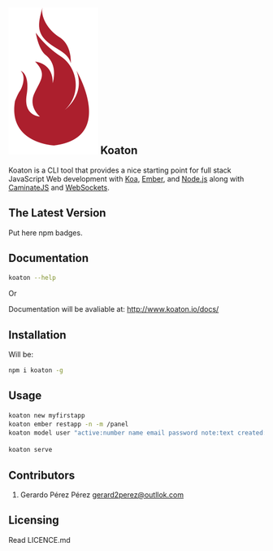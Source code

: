 ![Koaton](/bin/koaton.png) Koaton 
-----------

Koaton is a CLI tool that provides a nice starting point for full stack JavaScript Web development with [Koa](http://koajs.com/), [Ember](http://emberjs.com/), and [Node.js](http://www.nodejs.org/) along with [CaminateJS](http://www.camintejs.com/) and [WebSockets](https://developer.mozilla.org/en/docs/WebSockets).

  The Latest Version
  ------------------

  Put here npm badges.

## Documentation

```bash
koaton --help
```
Or

Documentation will be avaliable at:
<http://www.koaton.io/docs/>

## Installation

  Will be:
  ```bash
  npm i koaton -g
  ```

## Usage
```bash
koaton new myfirstapp
koaton ember restapp -n -m /panel
koaton model user "active:number name email password note:text created:date"

koaton serve
```

## Contributors

1. Gerardo Pérez Pérez <gerard2perez@outllok.com>


## Licensing
Read LICENCE.md